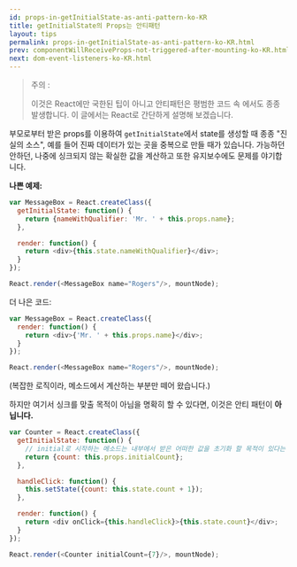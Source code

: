 ```yaml
---
id: props-in-getInitialState-as-anti-pattern-ko-KR
title: getInitialState의 Props는 안티패턴
layout: tips
permalink: props-in-getInitialState-as-anti-pattern-ko-KR.html
prev: componentWillReceiveProps-not-triggered-after-mounting-ko-KR.html
next: dom-event-listeners-ko-KR.html
---
```


> 주의 : 
>
> 이것은 React에만 국한된 팁이 아니고 안티패턴은 평범한 코드 속 에서도 종종 발생합니다. 이 글에서는 React로 간단하게 설명해 보겠습니다.

부모로부터 받은 props를 이용하여 `getInitialState`에서 state를 생성할 때 종종 "진실의 소스", 예를 들어 진짜 데이터가 있는 곳을 중복으로 만들 때가 있습니다. 가능하던 안하던, 나중에 싱크되지 않는 확실한 값을 계산하고 또한 유지보수에도 문제를 야기합니다.

**나쁜 예제:**

```js
var MessageBox = React.createClass({
  getInitialState: function() {
    return {nameWithQualifier: 'Mr. ' + this.props.name};
  },

  render: function() {
    return <div>{this.state.nameWithQualifier}</div>;
  }
});

React.render(<MessageBox name="Rogers"/>, mountNode);
```

더 나은 코드:

```js
var MessageBox = React.createClass({
  render: function() {
    return <div>{'Mr. ' + this.props.name}</div>;
  }
});

React.render(<MessageBox name="Rogers"/>, mountNode);
```

(복잡한 로직이라, 메소드에서 계산하는 부분만 떼어 왔습니다.)

하지만 여기서 싱크를 맞출 목적이 아님을 명확히 할 수 있다면, 이것은 안티 패턴이 **아닙니다.**



```js
var Counter = React.createClass({
  getInitialState: function() {
    // initial로 시작하는 메소드는 내부에서 받은 어떠한 값을 초기화 할 목적이 있다는 것을 나타냅니다.
    return {count: this.props.initialCount};
  },

  handleClick: function() {
    this.setState({count: this.state.count + 1});
  },

  render: function() {
    return <div onClick={this.handleClick}>{this.state.count}</div>;
  }
});

React.render(<Counter initialCount={7}/>, mountNode);
```
